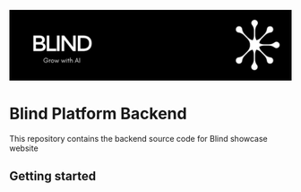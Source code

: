 ![](.github/banner.png)

# Blind Platform Backend

This repository contains the backend source code for Blind showcase website

## Getting started
